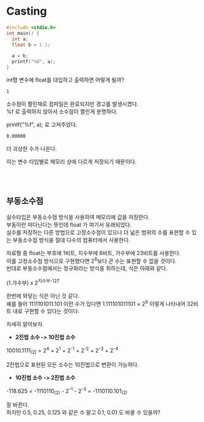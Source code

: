 # Casting

```.c
#include <stdio.h>
int main() {
  int a;
  float b = 1.1;
  
  a = b;
  printf("%d", a);
}
```

int형 변수에 float를 대입하고 출력하면 어떻게 될까?

```.bash
1
```

소수점이 짤린채로 컴파일은 완료되지만 경고를 발생시켰다.  
%f 로 출력하지 않아서 소수점이 짤린게 분명하다.


printf("%f", a); 로 고쳐주었다.

```.bash
0.00000
```

더 괴상한 수가 나온다.

이는 변수 타입별로 메모리 상에 다르게 저장되기 때문이다.

<br/><br/>

## 부동소수점

실수타입은 부동소수점 방식을 사용하여 메모리에 값을 저장한다.  
부동이란 떠다닌다는 뜻인데 float 가 여기서 유래되었다.  
실수를 저장하는 다른 방법으로 고정소수점이 있으나 더 넓은 범위의 수를 표현할 수 있는 부동소수점 방식을 절대 다수의 컴퓨터에서 사용한다.

자료형 중 float는 부호에 1비트, 지수부에 8비트, 가수부에 23비트를 사용한다.  
이를 고정소수점 방식으로 구현했다면 2<sup>8</sup>보다 큰 수는 표현할 수 없을 것이다.  
반대로 부동소수점에서는 정규화라는 방식을 취하는데, 식은 아래와 같다.

(1.가수부) x 2<sup>지수부-127</sup>

한번에 와닿는 식은 아닌 것 같다.  
예를 들어 1111101011.101 이런 수가 있다면 1.111101011101 × 2<sup>9</sup> 이렇게 나타내어 32비트 내로 구현할 수 있다는 것이다.

자세히 알아보자.

* <b>2진법 소수 -> 10진법 소수</b>

10010.1111<sub>(2)</sub> = 2<sup>4</sup> + 2<sup>1</sup> + 2<sup>-1</sup> + 2<sup>-2</sup> + 2<sup>-3</sup> + 2<sup>-4</sup>

2진법으로 표현된 모든 소수는 10진법으로 변환이 가능하다.

* <b>10진법 소수 -> 2진법 소수</b>

-118.625 = -1110110<sub>(2)</sub> - 2<sup>-1</sup> - 2<sup>-3</sup> = -1110110.101<sub>(2)</sub>
  
잘 바뀐다.  
하지만 0.5, 0.25, 0.125 와 같은 수 말고 0.1, 0.01 도 바꿀 수 있을까?

